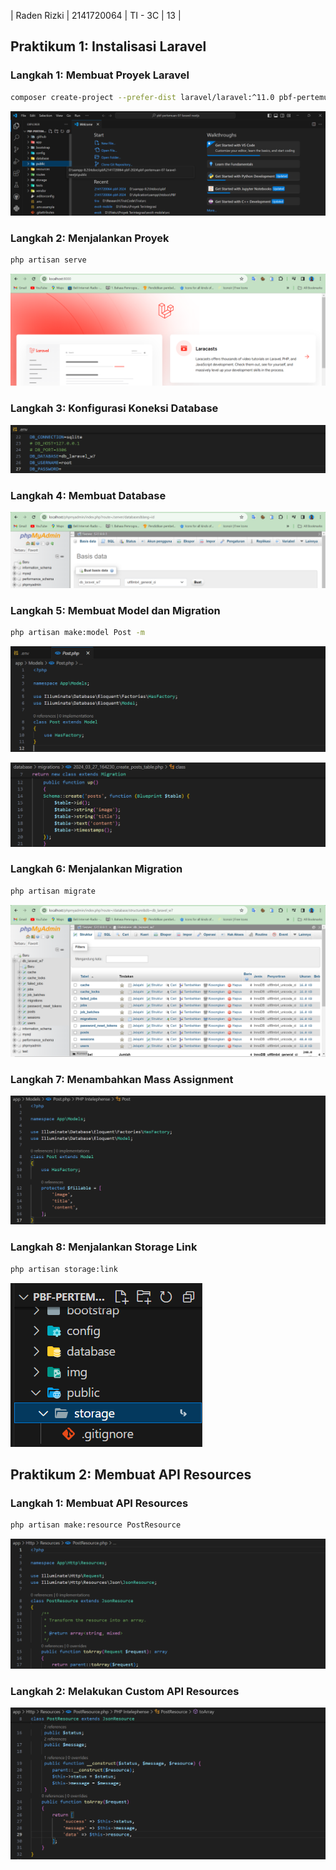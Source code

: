 | Raden Rizki | 2141720064 | TI - 3C | 13 |

## Praktikum 1: Instalisasi Laravel

### Langkah 1: Membuat Proyek Laravel

```bash
composer create-project --prefer-dist laravel/laravel:^11.0 pbf-pertemuan-07-laravel-nextjs
```

![gambar-praktikum](../pbf-pertemuan-07-laravel-nextjs/img/praktikum_1_langkah_1.png)


### Langkah 2: Menjalankan Proyek

```bash
php artisan serve
```

![gambar-praktikum](../pbf-pertemuan-07-laravel-nextjs/img/praktikum_1_langkah_2.png)

### Langkah 3: Konfigurasi Koneksi Database

![gambar-praktikum](../pbf-pertemuan-07-laravel-nextjs/img/praktikum_1_langkah_3.png)

### Langkah 4: Membuat Database

![gambar-praktikum](../pbf-pertemuan-07-laravel-nextjs/img/praktikum_1_langkah_4.png)

### Langkah 5: Membuat Model dan Migration

```bash
php artisan make:model Post -m
```

![gambar-praktikum](../pbf-pertemuan-07-laravel-nextjs/img/praktikum_1_langkah_5_1.png)

![gambar-praktikum](../pbf-pertemuan-07-laravel-nextjs/img/praktikum_1_langkah_5_2.png)

### Langkah 6: Menjalankan Migration

```bash
php artisan migrate
```

![gambar-praktikum](../pbf-pertemuan-07-laravel-nextjs/img/praktikum_1_langkah_6.png)

### Langkah 7: Menambahkan Mass Assignment

![gambar-praktikum](../pbf-pertemuan-07-laravel-nextjs/img/praktikum_1_langkah_7.png)

### Langkah 8: Menjalankan Storage Link

```bash
php artisan storage:link
```

![gambar-praktikum](../pbf-pertemuan-07-laravel-nextjs/img/praktikum_1_langkah_8.png)

## Praktikum 2: Membuat API Resources

### Langkah 1: Membuat API Resources

```bash
php artisan make:resource PostResource
```

![gambar-praktikum](../pbf-pertemuan-07-laravel-nextjs/img/praktikum_2_langkah_1.png)

### Langkah 2: Melakukan Custom API Resources

![gambar-praktikum](../pbf-pertemuan-07-laravel-nextjs/img/praktikum_2_langkah_2.png)
